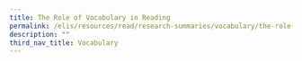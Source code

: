 ```yaml
---
title: The Role of Vocabulary in Reading
permalink: /elis/resources/read/research-summaries/vocabulary/the-role-of-vocabulary-in-reading/
description: ""
third_nav_title: Vocabulary
---
```

